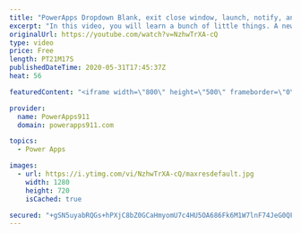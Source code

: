 ```yaml
---
title: "PowerApps Dropdown Blank, exit close window, launch, notify, and Self"
excerpt: "In this video, you will learn a bunch of little things. A new setting for having empty dropdowns, Exit logout, Launch into blank windows and the SAME window, Notify gets a timer, and Self for fun with controls.   For more Power Apps training check out https://training.PowerApps911.com"
originalUrl: https://youtube.com/watch?v=NzhwTrXA-cQ
type: video
price: Free
length: PT21M17S
publishedDateTime: 2020-05-31T17:45:37Z
heat: 56

featuredContent: "<iframe width=\"800\" height=\"500\" frameborder=\"0\" src=\"https://www.youtube.com/embed/NzhwTrXA-cQ\" allow=\"accelerometer; autoplay; encrypted-media; gyroscope; picture-in-picture\" allowfullscreen></iframe>"

provider:
  name: PowerApps911
  domain: powerapps911.com

topics:
  - Power Apps

images:
  - url: https://i.ytimg.com/vi/NzhwTrXA-cQ/maxresdefault.jpg
    width: 1280
    height: 720
    isCached: true

secured: "+gSN5uyabRQGs+hPXjC8bZ0GCaHmyomU7c4HU5OA686Fk6M1W7lnF74JeG0QFLRGU2pFc2bkNHzq2tf+8QMQZcyI43fbUQiOjh/w7kHrn3Dv1vGCHOc5oX+/19cGUgy2aidsy8QF5zPPZcs3IaOAWEMgUIbR+pZB4nG0LJJsVGutWUUcFqR+IBhvVCuCrSY+htgYu1+ELxFFtA472BcCPoEoTFTf0NgvO6Bueb3wPmYC3dBY9OLCuDsoPonqKOuVGB2G99j4r+0kXfHBCeGhF/Dh7nJDSyPBmG8Jt4MbkvKlhcJpLflrN701pxzsv2AWFPPL+ZeTtf3q5FZuKd9uS5QWwQIOl34+eOIhvJJ7RTjGMr1QxdFb1vOP+jmgPJGOl6aU0zcctvvFh3E7nlOcwYGuHbHE6Eq2fpN1HIFfGO0=;rTgNbbSeqEyjP39DQvvP8A=="
---
```


